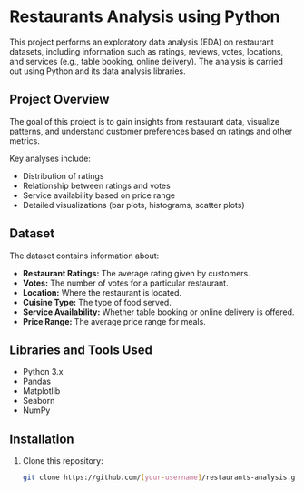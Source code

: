 # Restaurants Analysis using Python

This project performs an exploratory data analysis (EDA) on restaurant datasets, including information such as ratings, reviews, votes, locations, and services (e.g., table booking, online delivery). The analysis is carried out using Python and its data analysis libraries.

## Project Overview

The goal of this project is to gain insights from restaurant data, visualize patterns, and understand customer preferences based on ratings and other metrics.

Key analyses include:
- Distribution of ratings
- Relationship between ratings and votes
- Service availability based on price range
- Detailed visualizations (bar plots, histograms, scatter plots)

## Dataset

The dataset contains information about:
- **Restaurant Ratings:** The average rating given by customers.
- **Votes:** The number of votes for a particular restaurant.
- **Location:** Where the restaurant is located.
- **Cuisine Type:** The type of food served.
- **Service Availability:** Whether table booking or online delivery is offered.
- **Price Range:** The average price range for meals.

## Libraries and Tools Used

- Python 3.x
- Pandas
- Matplotlib
- Seaborn
- NumPy

## Installation

1. Clone this repository:
   ```bash
   git clone https://github.com/[your-username]/restaurants-analysis.git
